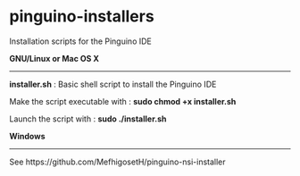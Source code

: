 # pinguino-installers
Installation scripts for the Pinguino IDE

<b>GNU/Linux or Mac OS X</b>
<hr>
<p><b>installer.sh</b>  : Basic shell script to install the Pinguino IDE</p>
<p>Make the script executable with : <b>sudo chmod +x installer.sh</b></p>
<p>Launch the script with : <b>sudo ./installer.sh</b></p>

<b>Windows</b>
<hr>
<p>See https://github.com/MefhigosetH/pinguino-nsi-installer</p>

